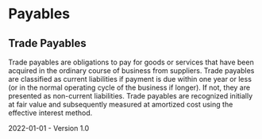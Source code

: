 # Payables

## Trade Payables

Trade payables are obligations to pay for goods or services that have been acquired in the ordinary course of business from suppliers. Trade payables are classified as current liabilities if payment is due within one year or less (or in the normal operating cycle of the business if longer). If not, they are presented as non-current liabilities. Trade payables are recognized initially at fair value and subsequently measured at amortized cost using the effective interest method.

2022-01-01 - Version 1.0